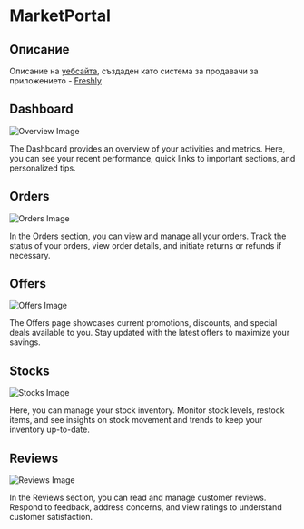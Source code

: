 <h1>﻿MarketPortal</h1>
<h2>Описание</h2>
  Описание на <a href="https://freshly-groceries.com/">уебсайта</a>, създаден като система за продавачи за приложението - <a href="https://github.com/gabigoranov/farmers-market/MarketFlutter">Freshly</a>


<div class="help-container">

  <div class="help-section" id="dashboard">
        <h2>Dashboard</h2>
        <img src="https://github.com/user-attachments/assets/e5880d59-5732-4ede-bd27-3dc82d88b2dd" alt="Overview Image"></img>
        <p>The Dashboard provides an overview of your activities and metrics. Here, you can see your recent performance, quick links to important sections, and personalized tips.</p>
    </div>

  <div class="help-section" id="orders">
        <h2>Orders</h2>
<img src="https://github.com/user-attachments/assets/8ca5c435-d649-4745-abca-8698615f2f1f" alt="Orders Image">
        <p>In the Orders section, you can view and manage all your orders. Track the status of your orders, view order details, and initiate returns or refunds if necessary.</p>
    </div>

  <div class="help-section" id="offers">
        <h2>Offers</h2>
        <img src="https://github.com/user-attachments/assets/68f77dc6-9497-41c9-987a-b049a21309e0" alt="Offers Image">
        <p>The Offers page showcases current promotions, discounts, and special deals available to you. Stay updated with the latest offers to maximize your savings.</p>
    </div>

  <div class="help-section" id="stocks">
        <h2>Stocks</h2>
        <img src="https://github.com/user-attachments/assets/68d533f0-4233-45a5-bbdd-f80024240209" alt="Stocks Image">
        <p>Here, you can manage your stock inventory. Monitor stock levels, restock items, and see insights on stock movement and trends to keep your inventory up-to-date.</p>
    </div>

  <div class="help-section" id="reviews">
        <h2>Reviews</h2>
        <img src="https://github.com/user-attachments/assets/abc960a8-435e-4bee-87ae-3043d3d2daf8" alt="Reviews Image">
        <p>In the Reviews section, you can read and manage customer reviews. Respond to feedback, address concerns, and view ratings to understand customer satisfaction.</p>
    </div>
</div>

